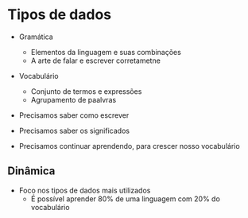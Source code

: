 # Tipos de dados

* Gramática
  * Elementos da linguagem e suas combinações
  * A arte de falar e escrever corretametne

* Vocabulário
  * Conjunto de termos e expressões
  * Agrupamento de paalvras

* Precisamos saber como escrever
* Precisamos saber os significados
* Precisamos continuar aprendendo, para crescer nosso vocabulário

## Dinâmica

* Foco nos tipos de dados mais utilizados
  * É possível aprender 80% de uma linguagem com 20% do vocabulário
